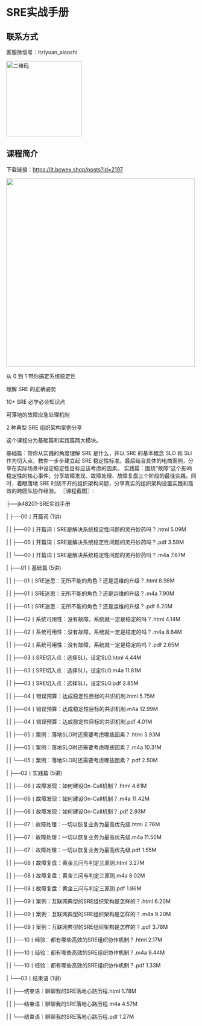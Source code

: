 # SRE实战手册  

## 联系方式

客服微信号：itziyuan_xiaozhi

<img src="https://ziyuanyun.oss-cn-guangzhou.aliyuncs.com/common/20240614073449/666b82192834a.jpg" width="200" height="200" alt="二维码">

## 课程简介

下载链接：https://it.bcwex.shop/posts?id=2197

<img src="https://ziyuanyun.oss-cn-guangzhou.aliyuncs.com/yun/20240515183723/66449063c9aa0.jpg" width="500" alt="">

  从 0 到 1 带你搞定系统稳定性

 理解 SRE 的正确姿势

 10+ SRE 必学必会知识点

 可落地的故障应急处理机制

 2 种典型 SRE 组织架构案例分享

 这个课程分为基础篇和实践篇两大模块。

  基础篇：带你从实践的角度理解 SRE 是什么，并以 SRE 的基本概念 SLO 和 SLI 作为切入点，教你一步步建立起 SRE 稳定性标准。最后结合具体的电商案例，分享在实际场景中设定稳定性目标应该考虑的因素。 实践篇：围绕“故障”这个影响稳定性的核心事件，分享故障发现、故障处理、故障复盘三个阶段的最佳实践。同时，着眼落地 SRE 时绕不开的组织架构问题，分享真实的组织架构设置实践和高效的跨团队协作经验。  〖课程截图〗:

  ├──jk48201-SRE实战手册

 | ├──00丨开篇词 (1讲)

 | | ├──00丨开篇词｜SRE是解决系统稳定性问题的灵丹妙药吗？.html 5.09M

 | | ├──00丨开篇词｜SRE是解决系统稳定性问题的灵丹妙药吗？.pdf 3.59M

 | | └──00丨开篇词丨SRE是解决系统稳定性问题的灵丹妙药吗？.m4a 7.67M

 | ├──01丨基础篇 (5讲)

 | | ├──01丨SRE迷思：无所不能的角色？还是运维的升级？.html 8.98M

 | | ├──01丨SRE迷思：无所不能的角色？还是运维的升级？.m4a 7.90M

 | | ├──01丨SRE迷思：无所不能的角色？还是运维的升级？.pdf 6.20M

 | | ├──02丨系统可用性：没有故障，系统就一定是稳定的吗？.html 4.14M

 | | ├──02丨系统可用性：没有故障，系统就一定是稳定的吗？.m4a 8.64M

 | | ├──02丨系统可用性：没有故障，系统就一定是稳定的吗？.pdf 2.65M

 | | ├──03丨SRE切入点：选择SLI，设定SLO.html 4.44M

 | | ├──03丨SRE切入点：选择SLI，设定SLO.m4a 11.81M

 | | ├──03丨SRE切入点：选择SLI，设定SLO.pdf 2.85M

 | | ├──04丨错误预算：达成稳定性目标的共识机制.html 5.75M

 | | ├──04丨错误预算：达成稳定性目标的共识机制.m4a 12.99M

 | | ├──04丨错误预算：达成稳定性目标的共识机制.pdf 4.01M

 | | ├──05丨案例：落地SLO时还需要考虑哪些因素？.html 3.93M

 | | ├──05丨案例：落地SLO时还需要考虑哪些因素？.m4a 10.31M

 | | └──05丨案例：落地SLO时还需要考虑哪些因素？.pdf 2.50M

 | ├──02丨实践篇 (5讲)

 | | ├──06丨故障发现：如何建设On-Call机制？.html 4.61M

 | | ├──06丨故障发现：如何建设On-Call机制？.m4a 11.42M

 | | ├──06丨故障发现：如何建设On-Call机制？.pdf 2.93M

 | | ├──07｜故障处理：一切以恢复业务为最高优先级.html 2.76M

 | | ├──07｜故障处理：一切以恢复业务为最高优先级.m4a 11.50M

 | | ├──07｜故障处理：一切以恢复业务为最高优先级.pdf 1.55M

 | | ├──08丨故障复盘：黄金三问与判定三原则.html 3.27M

 | | ├──08丨故障复盘：黄金三问与判定三原则.m4a 8.02M

 | | ├──08丨故障复盘：黄金三问与判定三原则.pdf 1.86M

 | | ├──09丨案例：互联网典型的SRE组织架构是怎样的？.html 6.20M

 | | ├──09丨案例：互联网典型的SRE组织架构是怎样的？.m4a 9.20M

 | | ├──09丨案例：互联网典型的SRE组织架构是怎样的？.pdf 3.78M

 | | ├──10丨经验：都有哪些高效的SRE组织协作机制？.html 2.17M

 | | ├──10丨经验：都有哪些高效的SRE组织协作机制？.m4a 9.44M

 | | └──10丨经验：都有哪些高效的SRE组织协作机制？.pdf 1.33M

 | └──03丨结束语 (1讲)

 | | ├──结束语｜聊聊我的SRE落地心路历程.html 1.78M

 | | ├──结束语｜聊聊我的SRE落地心路历程.m4a 4.57M

 | | └──结束语｜聊聊我的SRE落地心路历程.pdf 1.27M

  